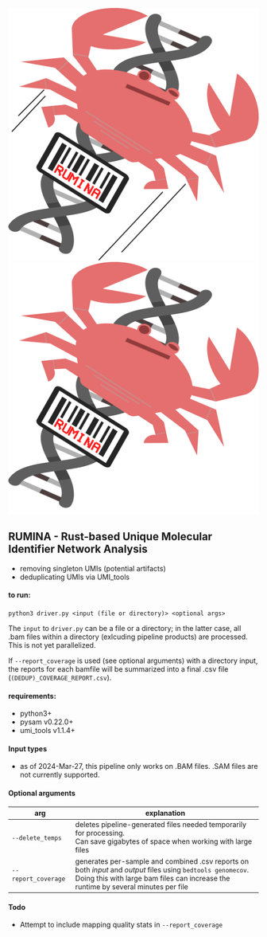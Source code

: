 <p align="center">
    <img src="imgs/RUMINA_LOGO_light.png#gh-light-mode-only">
    <img src="imgs/RUMINA_LOGO_dark.png#gh-dark-mode-only">
</p>

## RUMINA - Rust-based Unique Molecular Identifier Network Analysis

- removing singleton UMIs (potential artifacts)
- deduplicating UMIs via UMI_tools 

#### to run: 
<!-- `python3.11 <parent dir of uclean.py>/uclean.py <path_of_input.bam>` -->
`python3 driver.py <input (file or directory)> <optional args>`

The `input` to `driver.py` can be a file or a directory; in the latter case, all .bam files within a directory (exlcuding pipeline products) are processed. This is not yet parallelized. 

If `--report_coverage` is used (see optional arguments) with a directory input, the reports for each bamfile will be summarized into a final .csv file (`(DEDUP)_COVERAGE_REPORT.csv`). 

#### requirements: 
- python3+
- pysam v0.22.0+ 
- umi_tools v1.1.4+

#### Input types 

- as of 2024-Mar-27, this pipeline only works on .BAM files. .SAM files are not currently supported. 

#### Optional arguments
| arg | explanation | 
| --- | --- | 
| `--delete_temps` | deletes pipeline-generated files needed temporarily for processing.<br>Can save gigabytes of space when working with large files |
| `--report_coverage` | generates per-sample and combined .csv reports on both *input* and *output* files using `bedtools genomecov`.<br>Doing this with large bam files can increase the runtime by several minutes per file | 

#### Todo
- Attempt to include mapping quality stats in `--report_coverage`
